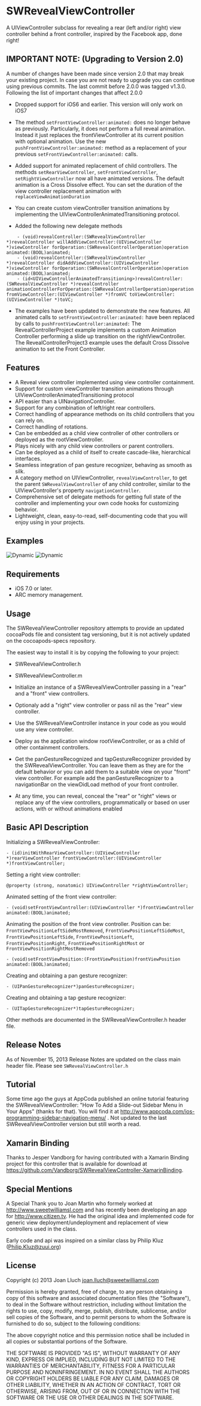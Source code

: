 # SWRevealViewController

A UIViewController subclass for revealing a rear (left and/or right) view controller behind a front controller, inspired by the Facebook app, done right!

## IMPORTANT NOTE: (Upgrading to Version 2.0)

A number of changes have been made since version 2.0 that may break your existing project. In case you are not ready to upgrade you can continue using previous commits. The last commit before 2.0.0 was tagged v1.3.0. Following the list of important changes that affect 2.0.0 

* Dropped support for iOS6 and earlier. This version will only work on iOS7

* The method `setFrontViewController:animated:` does no longer behave as previously. Particularly, it does not perform a full reveal animation. Instead it 		  		just replaces the frontViewController at its current position with optional animation. Use the new `pushFrontViewController:animated:` method as a replacement of your previous `setFrontViewController:animated:` calls.
    
* Added support for animated replacement of child controllers. The methods `setRearViewController`, `setFrontViewController`, `setRightViewController` now all have animated versions. The default animation is a Cross Dissolve effect. You can set the duration of the view controller replacement animation with `replaceViewAnimationDuration`

* You can create custom viewController transition animations by implementing the UIViewControllerAnimatedTransitioning protocol.
 
* Added the following new delegate methods
```
    - (void)revealController:(SWRevealViewController *)revealController willAddViewController:(UIViewController *)viewController forOperation:(SWRevealControllerOperation)operation animated:(BOOL)animated;
    - (void)revealController:(SWRevealViewController *)revealController didAddViewController:(UIViewController *)viewController forOperation:(SWRevealControllerOperation)operation animated:(BOOL)animated;
    - (id<UIViewControllerAnimatedTransitioning>)revealController:(SWRevealViewController *)revealController animationControllerForOperation:(SWRevealControllerOperation)operation fromViewController:(UIViewController *)fromVC toViewController:(UIViewController *)toVC;
```

* The examples have been updated to demonstrate the new features.
All animated calls to `setFrontViewController:animated:` have been replaced by calls to `pushFrontViewController:animated:` 
The RevealControllerProject example implements a custom Animation Controller performing a slide up transition on the rightViewController.
The RevealControllerProject3 example uses the default Cross Dissolve animation to set the Front Controller.



## Features

* A Reveal view controller implemented using view controller containment.
* Support for custom viewController transition animations through UIViewControllerAnimatedTransitioning protocol
* API easier than a UINavigationController.
* Support for any combination of left/right rear controllers.
* Correct handling of appearance methods on its child controllers that you can rely on.
* Correct handling of rotations.
* Can be embedded as a child view controller of other controllers or deployed as the rootViewController.
* Plays nicely with any child view controllers or parent controllers.
* Can be deployed as a child of itself to create cascade-like, hierarchical interfaces.
* Seamless integration of pan gesture recognizer, behaving as smooth as silk.
* A category method on UIViewController, `revealViewController`, to get the parent `SWRevealViewController` of any child controller, similar to the UIViewController's property `navigationController`.
* Comprehensive set of delegate methods for getting full state of the controller and implementing your own code hooks for customizing behavior.
* Lightweight, clean, easy-to-read, self-documenting code that you will enjoy using in your projects.

## Examples

![Dynamic](https://raw.github.com/John-Lluch/SWRevealViewController/master/SWRevealViewController3.png)
![Dynamic](https://raw.github.com/John-Lluch/SWRevealViewController/master/SWRevealViewController.png)

## Requirements

* iOS 7.0 or later.
* ARC memory management.

## Usage

The SWRevealViewController repository attempts to provide an updated cocoaPods file and consistent tag versioning, but it is not actively updated on the cocoapods-specs repository.

The easiest way to install it is by copying the following to your project:
* SWRevealViewController.h
* SWRevealViewController.m

* Initialize an instance of a SWRevealViewController passing in a "rear" and a "front" view controllers.
* Optionaly add a "right" view controller or pass nil as the "rear" view controller.
* Use the SWRevealViewController instance in your code as you would use any view controller.
* Deploy as the application window rootViewController, or as a child of other containment controllers.
* Get the panGestureRecognized and tapGestureRecognizer provided by the SWRevealViewController. You can leave them as they are for the default behavior or you can add them to a suitable view on your "front" view controller. For example add the panGestureRecognizer to a navigationBar on the viewDidLoad method of your front controller.
* At any time, you can reveal, conceal the "rear" or "right" views or replace any of the view controllers, programmatically or based on user actions, with or without animations enabled

## Basic API Description

Initializing a SWRevealViewController:

    - (id)initWithRearViewController:(UIViewController *)rearViewController frontViewController:(UIViewController *)frontViewController;

Setting a right view controller:

	@property (strong, nonatomic) UIViewController *rightViewController;
	
Animated setting of the front view controller:

    - (void)setFrontViewController:(UIViewController *)frontViewController animated:(BOOL)animated;

Animating the position of the front view controller. Position can be: `FrontViewPositionLeftSideMostRemoved`, `FrontViewPositionLeftSideMost`, `FrontViewPositionLeftSide`, `FrontViewPositionLeft`, `FrontViewPositionRight`, `FrontViewPositionRightMost` or `FrontViewPositionRightMostRemoved`

	- (void)setFrontViewPosition:(FrontViewPosition)frontViewPosition animated:(BOOL)animated;
	
Creating and obtaining a pan gesture recognizer:

	- (UIPanGestureRecognizer*)panGestureRecognizer;

Creating and obtaining a tap gesture recognizer:

	- (UITapGestureRecognizer*)tapGestureRecognizer;
	
Other methods are documented in the SWRevealViewController.h header file. 


## Release Notes

As of November 15, 2013 Release Notes are updated on the class main header file. Please see `SWRevealViewController.h`

## Tutorial

Some time ago the guys at AppCoda published an online tutorial featuring the SWRevealViewController: "How To Add a Slide-out Sidebar Menu in Your Apps" (thanks for that). You will find it at http://www.appcoda.com/ios-programming-sidebar-navigation-menu/ . Not updated to the last SWRevealViewController version but still worth a read.

## Xamarin Binding

Thanks to Jesper Vandborg for having contributed with a Xamarin Binding project for this controller that is available for download at https://github.com/Vandborg/SWRevealViewController-XamarinBinding.

## Special Mentions

A Special Thank you to Joan Martin who formely worked at http://www.sweetwilliamsl.com and has recently been developing an app for http://www.citizen.tv. He had the original idea and implemented code for generic view deployment/undeployment and replacement of view controllers used in the class. 

Early code and api was inspired on a similar class by Philip Kluz (Philip.Kluz@zuui.org)
	
## License

Copyright (c) 2013 Joan Lluch <joan.lluch@sweetwilliamsl.com>

Permission is hereby granted, free of charge, to any person obtaining a copy
of this software and associated documentation files (the "Software"), to deal
in the Software without restriction, including without limitation the rights
to use, copy, modify, merge, publish, distribute, sublicense, and/or sell
copies of the Software, and to permit persons to whom the Software is furnished
to do so, subject to the following conditions:

The above copyright notice and this permission notice shall be included in all
copies or substantial portions of the Software.

THE SOFTWARE IS PROVIDED "AS IS", WITHOUT WARRANTY OF ANY KIND, EXPRESS OR
IMPLIED, INCLUDING BUT NOT LIMITED TO THE WARRANTIES OF MERCHANTABILITY,
FITNESS FOR A PARTICULAR PURPOSE AND NONINFRINGEMENT. IN NO EVENT SHALL THE
AUTHORS OR COPYRIGHT HOLDERS BE LIABLE FOR ANY CLAIM, DAMAGES OR OTHER
LIABILITY, WHETHER IN AN ACTION OF CONTRACT, TORT OR OTHERWISE, ARISING FROM,
OUT OF OR IN CONNECTION WITH THE SOFTWARE OR THE USE OR OTHER DEALINGS IN
THE SOFTWARE.

